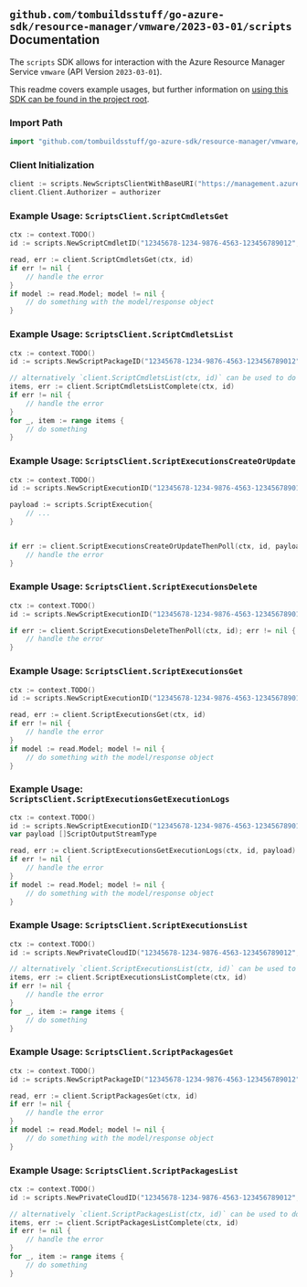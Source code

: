 
## `github.com/tombuildsstuff/go-azure-sdk/resource-manager/vmware/2023-03-01/scripts` Documentation

The `scripts` SDK allows for interaction with the Azure Resource Manager Service `vmware` (API Version `2023-03-01`).

This readme covers example usages, but further information on [using this SDK can be found in the project root](https://github.com/tombuildsstuff/go-azure-sdk/tree/main/docs).

### Import Path

```go
import "github.com/tombuildsstuff/go-azure-sdk/resource-manager/vmware/2023-03-01/scripts"
```


### Client Initialization

```go
client := scripts.NewScriptsClientWithBaseURI("https://management.azure.com")
client.Client.Authorizer = authorizer
```


### Example Usage: `ScriptsClient.ScriptCmdletsGet`

```go
ctx := context.TODO()
id := scripts.NewScriptCmdletID("12345678-1234-9876-4563-123456789012", "example-resource-group", "privateCloudValue", "scriptPackageValue", "scriptCmdletValue")

read, err := client.ScriptCmdletsGet(ctx, id)
if err != nil {
	// handle the error
}
if model := read.Model; model != nil {
	// do something with the model/response object
}
```


### Example Usage: `ScriptsClient.ScriptCmdletsList`

```go
ctx := context.TODO()
id := scripts.NewScriptPackageID("12345678-1234-9876-4563-123456789012", "example-resource-group", "privateCloudValue", "scriptPackageValue")

// alternatively `client.ScriptCmdletsList(ctx, id)` can be used to do batched pagination
items, err := client.ScriptCmdletsListComplete(ctx, id)
if err != nil {
	// handle the error
}
for _, item := range items {
	// do something
}
```


### Example Usage: `ScriptsClient.ScriptExecutionsCreateOrUpdate`

```go
ctx := context.TODO()
id := scripts.NewScriptExecutionID("12345678-1234-9876-4563-123456789012", "example-resource-group", "privateCloudValue", "scriptExecutionValue")

payload := scripts.ScriptExecution{
	// ...
}


if err := client.ScriptExecutionsCreateOrUpdateThenPoll(ctx, id, payload); err != nil {
	// handle the error
}
```


### Example Usage: `ScriptsClient.ScriptExecutionsDelete`

```go
ctx := context.TODO()
id := scripts.NewScriptExecutionID("12345678-1234-9876-4563-123456789012", "example-resource-group", "privateCloudValue", "scriptExecutionValue")

if err := client.ScriptExecutionsDeleteThenPoll(ctx, id); err != nil {
	// handle the error
}
```


### Example Usage: `ScriptsClient.ScriptExecutionsGet`

```go
ctx := context.TODO()
id := scripts.NewScriptExecutionID("12345678-1234-9876-4563-123456789012", "example-resource-group", "privateCloudValue", "scriptExecutionValue")

read, err := client.ScriptExecutionsGet(ctx, id)
if err != nil {
	// handle the error
}
if model := read.Model; model != nil {
	// do something with the model/response object
}
```


### Example Usage: `ScriptsClient.ScriptExecutionsGetExecutionLogs`

```go
ctx := context.TODO()
id := scripts.NewScriptExecutionID("12345678-1234-9876-4563-123456789012", "example-resource-group", "privateCloudValue", "scriptExecutionValue")
var payload []ScriptOutputStreamType

read, err := client.ScriptExecutionsGetExecutionLogs(ctx, id, payload)
if err != nil {
	// handle the error
}
if model := read.Model; model != nil {
	// do something with the model/response object
}
```


### Example Usage: `ScriptsClient.ScriptExecutionsList`

```go
ctx := context.TODO()
id := scripts.NewPrivateCloudID("12345678-1234-9876-4563-123456789012", "example-resource-group", "privateCloudValue")

// alternatively `client.ScriptExecutionsList(ctx, id)` can be used to do batched pagination
items, err := client.ScriptExecutionsListComplete(ctx, id)
if err != nil {
	// handle the error
}
for _, item := range items {
	// do something
}
```


### Example Usage: `ScriptsClient.ScriptPackagesGet`

```go
ctx := context.TODO()
id := scripts.NewScriptPackageID("12345678-1234-9876-4563-123456789012", "example-resource-group", "privateCloudValue", "scriptPackageValue")

read, err := client.ScriptPackagesGet(ctx, id)
if err != nil {
	// handle the error
}
if model := read.Model; model != nil {
	// do something with the model/response object
}
```


### Example Usage: `ScriptsClient.ScriptPackagesList`

```go
ctx := context.TODO()
id := scripts.NewPrivateCloudID("12345678-1234-9876-4563-123456789012", "example-resource-group", "privateCloudValue")

// alternatively `client.ScriptPackagesList(ctx, id)` can be used to do batched pagination
items, err := client.ScriptPackagesListComplete(ctx, id)
if err != nil {
	// handle the error
}
for _, item := range items {
	// do something
}
```
